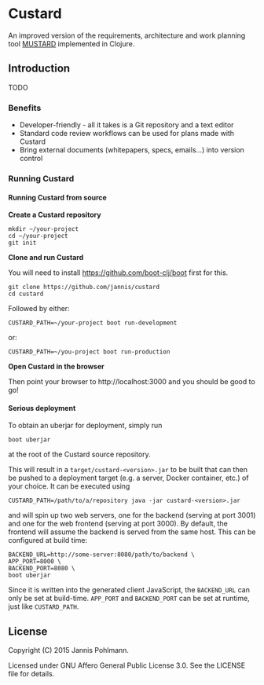 # Custard

An improved version of the requirements, architecture and work planning
tool [MUSTARD](http://github.com/CodethinkLabs/mustard) implemented
in Clojure.

## Introduction

TODO

### Benefits

* Developer-friendly - all it takes is a Git repository and a text editor
* Standard code review workflows can be used for plans made with Custard
* Bring external documents (whitepapers, specs, emails...) into version
  control

### Running Custard

#### Running Custard from source

**Create a Custard repository**

```
mkdir ~/your-project
cd ~/your-project
git init
```

**Clone and run Custard**

You will need to install https://github.com/boot-clj/boot first for this.

```
git clone https://github.com/jannis/custard
cd custard
```

Followed by either:
```
CUSTARD_PATH=~/your-project boot run-development
```
or:
```
CUSTARD_PATH=~/you-project boot run-production
```

**Open Custard in the browser**

Then point your browser to http://localhost:3000 and you should
be good to go!

#### Serious deployment

To obtain an uberjar for deployment, simply run
```
boot uberjar
```
at the root of the Custard source repository.

This will result in a `target/custard-<version>.jar` to be built that
can then be pushed to a deployment target (e.g. a server, Docker
container, etc.) of your choice. It can be executed using
```
CUSTARD_PATH=/path/to/a/repository java -jar custard-<version>.jar
```
and will spin up two web servers, one for the backend (serving at port
3001) and one for the web frontend (serving at port 3000). By default,
the frontend will assume the backend is served from the same host. This
can be configured at build time:

```
BACKEND_URL=http://some-server:8080/path/to/backend \
APP_PORT=8000 \
BACKEND_PORT=8080 \
boot uberjar
```

Since it is written into the generated client JavaScript, the
`BACKEND_URL` can only be set at build-time. `APP_PORT` and
`BACKEND_PORT` can be set at runtime, just like `CUSTARD_PATH`.

## License

Copyright (C) 2015 Jannis Pohlmann.

Licensed under GNU Affero General Public License 3.0.
See the LICENSE file for details.
